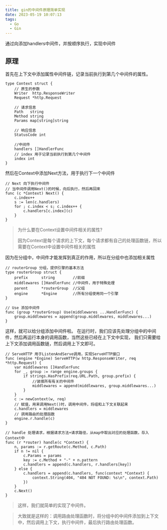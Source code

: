 ```yaml
---
title: gin的中间件原理简单实现
date: 2023-05-19 10:07:13
tags:
  - Go
  - Gin
---
```

通过向添加handlers中间件，并按顺序执行，实现中间件
<!-- more -->
## 原理
首先在上下文中添加属性中间件链，记录当前执行到第几个中间件的属性。
````golang
type Context struct {
	// 原生的参数
	Writer  http.ResponseWriter
	Request *http.Request

	// 请求信息
	Path   string
	Method string
	Params map[string]string

	// 响应信息
	StatusCode int

	//中间件
	handlers []HandlerFunc
	// index 用于记录当前执行到第几个中间件
	index int
}
````
然后在Context中添加Next方法，用于执行下一个中间件
````golang
// Next 向下执行中间件
// 当中间件调用Next()的时候，向后执行，然后再回来
func (c *Context) Next() {
	c.index++
	s := len(c.handlers)
	for ; c.index < s; c.index++ {
		c.handlers[c.index](c)
	}
}
````
> 为什么要在Context设置中间件相关的属性?
> 
> 因为Context是每个请求的上下文，每个请求都有自己的处理函数链，所以需要在Context中设置中间件相关的属性

因为在分组中，中间件才能发挥到真正的作用，所以在分组中也添加相关属性
````golang
// routerGroup 分组，提供引擎的基本方法
type routerGroup struct {
	prefix      string        //前缀
	middlewares []HandlerFunc //中间件，用于特殊处理
	parent      *routerGroup  //父组
	engine      *Engine       //所有分组使用同一个引擎
}

// Use 添加中间件
func (group *routerGroup) Use(middlewares ...HandlerFunc) {
	group.middlewares = append(group.middlewares, middlewares...)
}
````
这样，就可以给分组添加中间件啦。
在运行时，我们应该先处理分组中的中间件，然后再运行本身的调用函数，当然这些已经在上下文中实现，
我们只需要给上下文添加调用函数链，然后调用上下文即可。
````golang
// ServeHTTP 用于ListenAndServe调用，实现ServeHTTP接口
func (engine *Engine) ServeHTTP(w http.ResponseWriter, req *http.Request) {
	var middlewares []HandlerFunc
	for _, group := range engine.groups {
		if strings.HasPrefix(req.URL.Path, group.prefix) {
			//装填所有有关的中间件
			middlewares = append(middlewares, group.middlewares...)
		}
	}
	c := newContext(w, req)
	// 赋值，用来调用Next()时，调用中间件，将组和上下文关联起来
	c.handlers = middlewares
	// 调用路由的处理函数
	engine.r.handle(c)
}

// handle 处理请求，根据请求方法+请求路径，从map中取出对应的处理函数，存入Context中
func (r *router) handle(c *Context) {
	n, params := r.getRoute(c.Method, c.Path)
	if n != nil {
		c.Params = params
		key := c.Method + "-" + n.pattern
		c.handlers = append(c.handlers, r.handlers[key])
	} else {
		c.handlers = append(c.handlers, func(context *Context) {
			context.String(404, "404 NOT FOUND: %s\n", context.Path)
		})
	}
	c.Next()
}
````
> 这样，我们就简单的实现了中间件。

> 大致就是这样的：调用路由处理函数时，将分组中的中间件添加到上下文中，然后调用上下文，执行中间件，最后执行路由处理函数。
